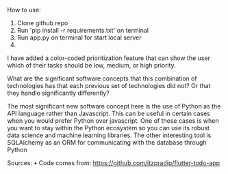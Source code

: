 How to use:

1. Clone github repo
2. Run 'pip install -r requirements.txt' on terminal
3. Run app.py on terminal for start local server
4.

I have added a color-coded prioritization feature that can show the user which of their tasks should be low, medium, or high priority.

What are the significant software concepts that this combination of technologies has that each previous set of technologies did not? Or that they handle significantly differently?

The most significant new software concept here is the use of Python as the API language rather than Javascript. This can be useful in certain cases when you would prefer Python over javascript. One of these cases is when you want to stay within the Python ecosystem so you can use its robust data science and machine learning libraries. The other interesting tool is SQLAlchemy as an ORM for communicating with the database through Python

Sources:
• Code comes from: https://github.com/itzpradip/flutter-todo-app
